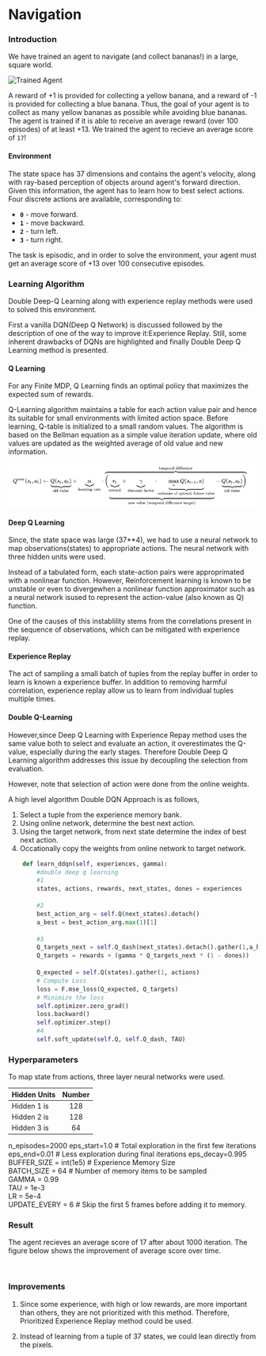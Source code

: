 [//]: # (Image References)

[image1]: https://user-images.githubusercontent.com/10624937/42135619-d90f2f28-7d12-11e8-8823-82b970a54d7e.gif "Trained Agent"

#  Navigation

### Introduction

We have trained an agent to navigate (and collect bananas!) in a large, square world.  

![Trained Agent][image1]

A reward of +1 is provided for collecting a yellow banana, and a reward of -1 is provided for collecting a blue banana.  Thus, the goal of your agent is to collect as many yellow bananas as possible while avoiding blue bananas. The agent is trained if it is able to receive an average reward (over 100 episodes) of at least +13. We trained the agent to recieve an average score of `17`!

#### Environment
The state space has 37 dimensions and contains the agent's velocity, along with ray-based perception of objects around agent's forward direction.  Given this information, the agent has to learn how to best select actions.  Four discrete actions are available, corresponding to:
- **`0`** - move forward.
- **`1`** - move backward.
- **`2`** - turn left.
- **`3`** - turn right.

The task is episodic, and in order to solve the environment, your agent must get an average score of +13 over 100 consecutive episodes.

### Learning Algorithm 

Double Deep-Q Learning along with experience replay methods were used to solved this environment.

First a vanilla DQN(Deep Q Network) is discussed followed by the description of one of the way to improve it:Experience Replay. Still, some inherent drawbacks of DQNs are highlighted and finally Double Deep Q Learning method is presented. 

#### Q Learning

For any Finite MDP, Q Learning finds an optimal policy that maximizes the expected sum of rewards. 

Q-Learning algorithm maintains a table for each action value pair and hence its suitable for small environments with limited action space. Before learning, Q-table is initialized to a small random values. The algorithm is based on the Bellman equation as a simple value iteration update, where old values are updated as the weighted average of old value and new information.

![Q-Learning](images/qlearning.png)


#### Deep Q Learning

Since, the state space was large (37**4), we had to use a neural network to map observations(states) to appropriate actions. The neural network with three hidden units were used.

Instead of a tabulated form, each state-action pairs were approprimated with a nonlinear function. However, Reinforcement learning is known to be unstable or even to divergewhen a nonlinear function approximator such as a neural network isused to represent the action-value (also known as Q) function.

One of the causes of this instablility stems from the correlations present in the sequence of observations, which can be mitigated with experience replay.

#### Experience Replay

The act of sampling a small batch of tuples from the replay buffer in order to learn is known a experience buffer. In addition to removing harmful correlation, experience replay allow us to learn from individual tuples multiple times.

#### Double Q-Learning

However,since Deep Q Learning with Experience Repay method uses the same value both to select and evaluate an action, it overestimates the Q-value, especially during the early stages. Therefore Double Deep Q Learning algorithm addresses this issue by decoupling the selection from evaluation.

However, note that selection of action were done from the online weights.

A high level algorithm Double DQN Approach is as follows,
1. Select a tuple from the experience memory bank.
2. Using online network, determine the best next action.
3. Using the target network, from next state determine the index of best next action.
4. Occationally copy the weights from online network to target network.

```python
    def learn_ddqn(self, experiences, gamma):
        #double deep q learning
        #1
        states, actions, rewards, next_states, dones = experiences 
        
        #2
        best_action_arg = self.Q(next_states).detach()
        a_best = best_action_arg.max(1)[1]

        #3
        Q_targets_next = self.Q_dash(next_states).detach().gather(1,a_best.unsqueeze(1))
        Q_targets = rewards + (gamma * Q_targets_next * (1 - dones))
        
        Q_expected = self.Q(states).gather(1, actions)
        # Compute Loss
        loss = F.mse_loss(Q_expected, Q_targets)
        # Minimize the loss
        self.optimizer.zero_grad()
        loss.backward()
        self.optimizer.step()
        #4
        self.soft_update(self.Q, self.Q_dash, TAU) 
```


### Hyperparameters

To map state from actions, three layer neural networks were used. 

| Hidden Units |      Number   |
|--------------|:-------------:|
| Hidden 1 is  |  128          |
| Hidden 2 is  |  128          |
| Hidden 3 is  |  64           |


n_episodes=2000 
eps_start=1.0 # Total exploration in the first few iterations
eps_end=0.01 # Less exploration during final iterations
eps_decay=0.995 
BUFFER_SIZE = int(1e5) # Experience Memory Size  
BATCH_SIZE = 64  # Number of memory items to be sampled       
GAMMA = 0.99            
TAU = 1e-3              
LR = 5e-4               
UPDATE_EVERY = 6 # Skip the first 5 frames before adding it to memory.


### Result

The agent recieves an average score of 17 after about 1000 iteration. The figure below shows the improvement of average score over time.

![Score vs Iteration](images/plot.png)

### Improvements

1) Since some experience, with high or low rewards, are more important than others, they are not prioritized with this method. Therefore, Prioritized Experience Replay method could be used.

2) Instead of learning from a tuple of 37 states, we could lean directly from the pixels.